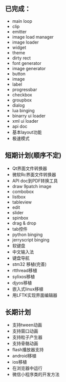 ## 已完成：
* main loop
* clip
* emitter
* image load manager
* image loader 
* widget
* theme 
* dirty rect 
* font generator
* image generator
* button
* image 
* label 
* progressbar
* checkbox
* groupbox
* dialog
* lua binging 
* binarry ui loader
* xml ui loader
* api doc
* 基本layout功能
* 极速模式

## 短期计划(顺序不定)
* Qt界面文件转换器
* 微软Rc界面文件转换器 
* API doc到PDF转换工具
* draw 9patch image
* combobox
* listbox
* tableview
* edit
* slider
* spinbox
* drag & drop
* tab控件
* python binging 
* jerryscript binging 
* 软键盘
* 中文输入法
* 键盘导航
* stm32 移植(完善)
* rtthread移植
* sylixos移植
* djyos移植
* 嵌入式linux移植
* 用LFTK实现界面编辑器

## 长期计划
* 支持tween动画
* 支持窗口动画
* 支持粒子产生器
* 支持骨骼动画
* flash播放器支持
* android移植
* ios移植
* 在浏览器中运行
* 微信小程序类的开发方法

